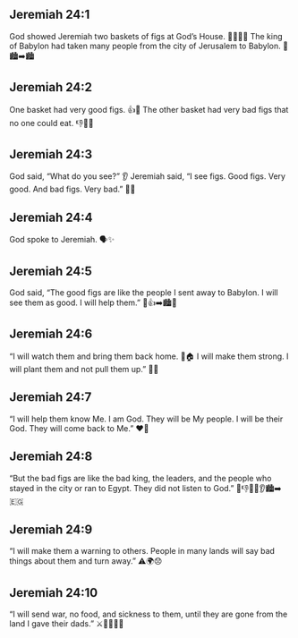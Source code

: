## Jeremiah 24:1
God showed Jeremiah two baskets of figs at God’s House. 🧺🧺🍎⛪ The king of Babylon had taken many people from the city of Jerusalem to Babylon. 👑🏙️➡️🏙️
## Jeremiah 24:2
One basket had very good figs. 👍🍎 The other basket had very bad figs that no one could eat. 👎🍎🤢
## Jeremiah 24:3
God said, “What do you see?” 👂 Jeremiah said, “I see figs. Good figs. Very good. And bad figs. Very bad.” 👀🍎
## Jeremiah 24:4
God spoke to Jeremiah. 🗣️✨
## Jeremiah 24:5
God said, “The good figs are like the people I sent away to Babylon. I will see them as good. I will help them.” 🧺👍➡️🏙️🤝
## Jeremiah 24:6
“I will watch them and bring them back home. 👀🏠 I will make them strong. I will plant them and not pull them up.” 🌱💪
## Jeremiah 24:7
“I will help them know Me. I am God. They will be My people. I will be their God. They will come back to Me.” ❤️🙏
## Jeremiah 24:8
“But the bad figs are like the bad king, the leaders, and the people who stayed in the city or ran to Egypt. They did not listen to God.” 🧺👎👑🚫👂🏙️➡️🇪🇬
## Jeremiah 24:9
“I will make them a warning to others. People in many lands will say bad things about them and turn away.” ⚠️🌍😞
## Jeremiah 24:10
“I will send war, no food, and sickness to them, until they are gone from the land I gave their dads.” ⚔️🍞🚫🤒🌾
